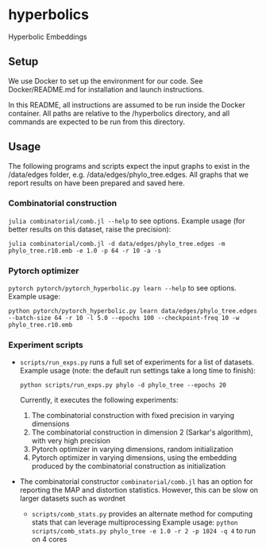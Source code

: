 # hyperbolics
Hyperbolic Embeddings 


## Setup

We use Docker to set up the environment for our code. See Docker/README.md for installation and launch instructions.

In this README, all instructions are assumed to be run inside the Docker container. All paths are relative to the /hyperbolics directory, and all commands are expected to be run from this directory.


## Usage
The following programs and scripts expect the input graphs to exist in the /data/edges folder, e.g. /data/edges/phylo_tree.edges. All graphs that we report results on have been prepared and saved here.


### Combinatorial construction
`julia combinatorial/comb.jl --help` to see options. Example usage (for better results on this dataset, raise the precision):

```
julia combinatorial/comb.jl -d data/edges/phylo_tree.edges -m phylo_tree.r10.emb -e 1.0 -p 64 -r 10 -a -s
```

### Pytorch optimizer
`pytorch pytorch/pytorch_hyperbolic.py learn --help` to see options. Example usage:

```
python pytorch/pytorch_hyperbolic.py learn data/edges/phylo_tree.edges --batch-size 64 -r 10 -l 5.0 --epochs 100 --checkpoint-freq 10 -w phylo_tree.r10.emb
```

### Experiment scripts
* `scripts/run_exps.py` runs a full set of experiments for a list of datasets. Example usage (note: the default run settings take a long time to finish):
    ```
    python scripts/run_exps.py phylo -d phylo_tree --epochs 20
    ```

    Currently, it executes the following experiments:
    1. The combinatorial construction with fixed precision in varying dimensions
    2. The combinatorial construction in dimension 2 (Sarkar's algorithm), with very high precision
    3. Pytorch optimizer in varying dimensions, random initialization
    4. Pytorch optimizer in varying dimensions, using the embedding produced by the combinatorial construction as initialization 

* The combinatorial constructor `combinatorial/comb.jl` has an option for reporting the MAP and distortion statistics. However, this can be slow on larger datasets such as wordnet
    * `scripts/comb_stats.py` provides an alternate method for computing stats that can leverage multiprocessing
        Example usage: `python scripts/comb_stats.py phylo_tree -e 1.0 -r 2 -p 1024 -q 4` to run on 4 cores

<!--

[comment]: # ( scripts/comb_stats.py for embedding and stats just for combinatorial construction)

[comment]: # (    * this is intended specifically for computing statistics for the combinatorial embedding on large datasets. for other uses, e.g. generating the embedding for downstream use, it is recommended to use the basic program)

[comment]: # (    * will save temporary files to distances/ directory)

[comment]: # (    * If the dataset is large (wordnet), you will see stats for every batch and aggregate statistics at the end)

[comment]: # (        * warning about overloading files; if you play with batch size in this code, you might need to clear this directory after every run)

-->
